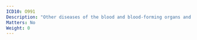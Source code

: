 ```yaml
---
ICD10: O991
Description: "Other diseases of the blood and blood-forming organs and certain disorders involving the immune mechanism complicating pregnancy, childbirth and the puerperium"
Matters: No
Weight: 0
---
```

